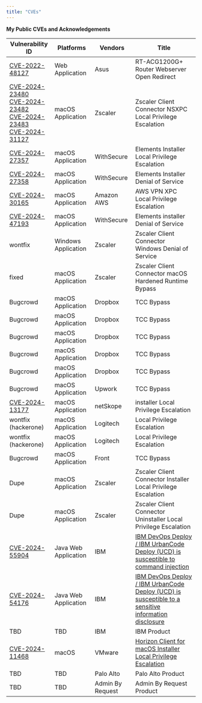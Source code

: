 ```yaml
---
title: "CVEs"
---
```



**My Public CVEs and Acknowledgements**

| Vulnerability ID | Platforms        | Vendors         | Title           |
|------------------|------------------|-----------------|-----------------|
| [CVE-2022-48127](https://www.cve.org/CVERecord?id=CVE-2022-48127) | Web Application | Asus | RT-ACG1200G+ Router Webserver Open Redirect |
| [CVE-2024-23480](https://www.cve.org/CVERecord?id=CVE-2024-23480) <br> [CVE-2024-23482](https://www.cve.org/CVERecord?id=CVE-2024-23482) <br> [CVE-2024-23483](https://www.cve.org/CVERecord?id=CVE-2024-23483) <br> [CVE-2024-31127](https://www.cve.org/CVERecord?id=CVE-2024-31127) | macOS Application | Zscaler | Zscaler Client Connector NSXPC Local Privilege Escalation |
| [CVE-2024-27357](https://www.cve.org/CVERecord?id=CVE-2024-27357) | macOS Application | WithSecure | Elements Installer Local Privilege Escalation |
| [CVE-2024-27358](https://www.cve.org/CVERecord?id=CVE-2024-27358) | macOS Application | WithSecure | Elements Installer Denial of Service |
| [CVE-2024-30165](https://www.cve.org/CVERecord?id=CVE-2024-30165) | macOS Application | Amazon AWS | AWS VPN XPC Local Privilege Escalation |
| [CVE-2024-47193](https://www.cve.org/CVERecord?id=CVE-2024-47193) | macOS Application | WithSecure | Elements installer Denial of Service |
| wontfix | Windows Application | Zscaler | Zscaler Client Connector Windows Denial of Service |
| fixed | macOS Application | Zscaler | Zscaler Client Connector macOS Hardened Runtime Bypass |
| Bugcrowd | macOS Application | Dropbox | TCC Bypass |
| Bugcrowd | macOS Application | Dropbox | TCC Bypass |
| Bugcrowd | macOS Application | Dropbox | TCC Bypass |
| Bugcrowd | macOS Application | Dropbox | TCC Bypass |
| Bugcrowd | macOS Application | Dropbox | TCC Bypass |
| Bugcrowd | macOS Application | Upwork | TCC Bypass |
| [CVE-2024-13177](https://www.cve.org/CVERecord?id=CVE-2024-13177) | macOS Application | netSkope | installer Local Privilege Escalation |
| wontfix (hackerone) | macOS Application | Logitech | Local Privilege Escalation |
| wontfix (hackerone) | macOS Application | Logitech | Local Privilege Escalation |
| Bugcrowd | macOS Application | Front | TCC Bypass |
| Dupe | macOS Application | Zscaler | Zscaler Client Connector Installer Local Privilege Escalation |
| Dupe | macOS Application | Zscaler | Zscaler Client Connector Uninstaller Local Privilege Escalation |
| [CVE-2024-55904](https://www.cve.org/CVERecord?id=CVE-2024-55904) | Java Web Application | IBM | [IBM DevOps Deploy / IBM UrbanCode Deploy (UCD) is susceptible to command injection](https://www.ibm.com/support/pages/node/7182841) |
| [CVE-2024-54176](https://www.cve.org/CVERecord?id=CVE-2024-54176) | Java Web Application | IBM | [IBM DevOps Deploy / IBM UrbanCode Deploy (UCD) is susceptible to a sensitive information disclosure](https://www.ibm.com/support/pages/node/7182840) |
| TBD | TBD | IBM | IBM Product |
| [CVE-2024-11468](https://www.cve.org/CVERecord?id=CVE-2024-11468) | macOS | VMware | [Horizon Client for macOS Installer Local Privilege Escalation](https://static.omnissa.com/sites/default/files/OMSA-2024-0002.pdf) |
| TBD | TBD | Palo Alto | Palo Alto Product |
| TBD | TBD | Admin By Request | Admin By Request Product |